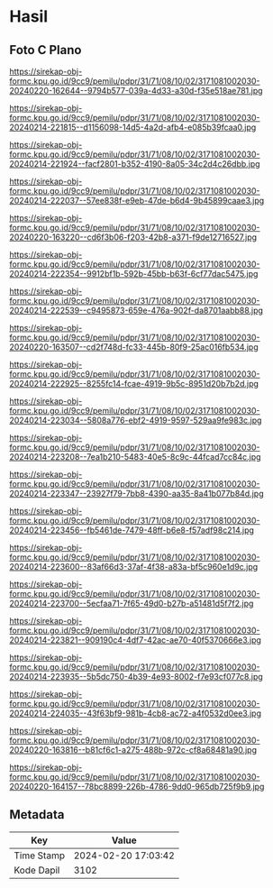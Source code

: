 # Hasil

## Foto C Plano

https://sirekap-obj-formc.kpu.go.id/9cc9/pemilu/pdpr/31/71/08/10/02/3171081002030-20240220-162644--9794b577-039a-4d33-a30d-f35e518ae781.jpg

https://sirekap-obj-formc.kpu.go.id/9cc9/pemilu/pdpr/31/71/08/10/02/3171081002030-20240214-221815--d1156098-14d5-4a2d-afb4-e085b39fcaa0.jpg

https://sirekap-obj-formc.kpu.go.id/9cc9/pemilu/pdpr/31/71/08/10/02/3171081002030-20240214-221924--facf2801-b352-4190-8a05-34c2d4c26dbb.jpg

https://sirekap-obj-formc.kpu.go.id/9cc9/pemilu/pdpr/31/71/08/10/02/3171081002030-20240214-222037--57ee838f-e9eb-47de-b6d4-9b45899caae3.jpg

https://sirekap-obj-formc.kpu.go.id/9cc9/pemilu/pdpr/31/71/08/10/02/3171081002030-20240220-163220--cd6f3b06-f203-42b8-a371-f9de12716527.jpg

https://sirekap-obj-formc.kpu.go.id/9cc9/pemilu/pdpr/31/71/08/10/02/3171081002030-20240214-222354--9912bf1b-592b-45bb-b63f-6cf77dac5475.jpg

https://sirekap-obj-formc.kpu.go.id/9cc9/pemilu/pdpr/31/71/08/10/02/3171081002030-20240214-222539--c9495873-659e-476a-902f-da8701aabb88.jpg

https://sirekap-obj-formc.kpu.go.id/9cc9/pemilu/pdpr/31/71/08/10/02/3171081002030-20240220-163507--cd2f748d-fc33-445b-80f9-25ac016fb534.jpg

https://sirekap-obj-formc.kpu.go.id/9cc9/pemilu/pdpr/31/71/08/10/02/3171081002030-20240214-222925--8255fc14-fcae-4919-9b5c-8951d20b7b2d.jpg

https://sirekap-obj-formc.kpu.go.id/9cc9/pemilu/pdpr/31/71/08/10/02/3171081002030-20240214-223034--5808a776-ebf2-4919-9597-529aa9fe983c.jpg

https://sirekap-obj-formc.kpu.go.id/9cc9/pemilu/pdpr/31/71/08/10/02/3171081002030-20240214-223208--7ea1b210-5483-40e5-8c9c-44fcad7cc84c.jpg

https://sirekap-obj-formc.kpu.go.id/9cc9/pemilu/pdpr/31/71/08/10/02/3171081002030-20240214-223347--23927f79-7bb8-4390-aa35-8a41b077b84d.jpg

https://sirekap-obj-formc.kpu.go.id/9cc9/pemilu/pdpr/31/71/08/10/02/3171081002030-20240214-223456--fb5461de-7479-48ff-b6e8-f57adf98c214.jpg

https://sirekap-obj-formc.kpu.go.id/9cc9/pemilu/pdpr/31/71/08/10/02/3171081002030-20240214-223600--83af66d3-37af-4f38-a83a-bf5c960e1d9c.jpg

https://sirekap-obj-formc.kpu.go.id/9cc9/pemilu/pdpr/31/71/08/10/02/3171081002030-20240214-223700--5ecfaa71-7f65-49d0-b27b-a51481d5f7f2.jpg

https://sirekap-obj-formc.kpu.go.id/9cc9/pemilu/pdpr/31/71/08/10/02/3171081002030-20240214-223821--909190c4-4df7-42ac-ae70-40f5370666e3.jpg

https://sirekap-obj-formc.kpu.go.id/9cc9/pemilu/pdpr/31/71/08/10/02/3171081002030-20240214-223935--5b5dc750-4b39-4e93-8002-f7e93cf077c8.jpg

https://sirekap-obj-formc.kpu.go.id/9cc9/pemilu/pdpr/31/71/08/10/02/3171081002030-20240214-224035--43f63bf9-981b-4cb8-ac72-a4f0532d0ee3.jpg

https://sirekap-obj-formc.kpu.go.id/9cc9/pemilu/pdpr/31/71/08/10/02/3171081002030-20240220-163816--b81cf6c1-a275-488b-972c-cf8a68481a90.jpg

https://sirekap-obj-formc.kpu.go.id/9cc9/pemilu/pdpr/31/71/08/10/02/3171081002030-20240220-164157--78bc8899-226b-4786-9dd0-965db725f9b9.jpg


## Metadata

| Key        | Value               |
| ---------- | ------------------- |
| Time Stamp | 2024-02-20 17:03:42 |
| Kode Dapil | 3102                |



